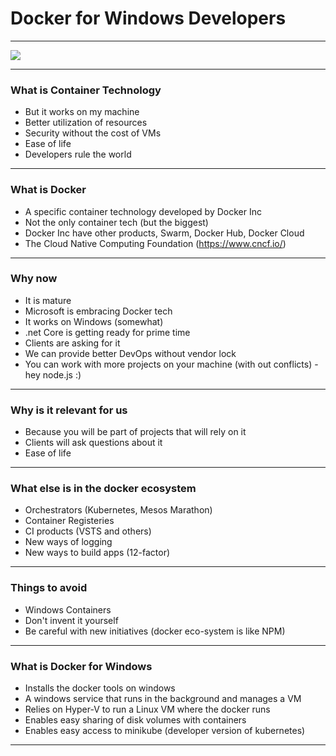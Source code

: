 # Docker for Windows Developers

---

![](http://maritime-connector.com/ships_uploads/maersk_mc_kinney_moller-9619907-container_ship-8-168317.jpg)

---

### What is Container Technology 
- But it works on my machine 
- Better utilization of resources
- Security without the cost of VMs 
- Ease of life 
- Developers rule the world

---

### What is Docker
- A specific container technology developed by Docker Inc
- Not the only container tech (but the biggest)
- Docker Inc have other products, Swarm, Docker Hub, Docker Cloud 
- The Cloud Native Computing Foundation (https://www.cncf.io/)

---

### Why now 
- It is mature
- Microsoft is embracing Docker tech
- It works on Windows (somewhat)
- .net Core is getting ready for prime time
- Clients are asking for it
- We can provide better DevOps without vendor lock
- You can work with more projects on your machine (with out conflicts) - hey node.js :) 

---

### Why is it relevant for us
- Because you will be part of projects that will rely on it
- Clients will ask questions about it
- Ease of life

---

### What else is in the docker ecosystem 
- Orchestrators (Kubernetes, Mesos Marathon)
- Container Registeries 
- CI products (VSTS and others)
- New ways of logging
- New ways to build apps (12-factor)

---

### Things to avoid
- Windows Containers
- Don't invent it yourself
- Be careful with new initiatives (docker eco-system is like NPM)

---

### What is Docker for Windows
- Installs the docker tools on windows 
- A windows service that runs in the background and manages a VM
- Relies on Hyper-V to run a Linux VM where the docker runs
- Enables easy sharing of disk volumes with containers 
- Enables easy access to minikube (developer version of kubernetes)

---

